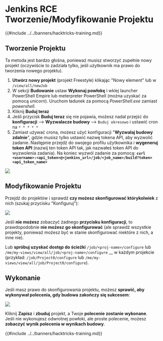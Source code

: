 # Jenkins RCE Tworzenie/Modyfikowanie Projektu

{{#include ../../banners/hacktricks-training.md}}

## Tworzenie Projektu

Ta metoda jest bardzo głośna, ponieważ musisz stworzyć zupełnie nowy projekt (oczywiście to zadziała tylko, jeśli użytkownik ma prawo do tworzenia nowego projektu).

1. **Utwórz nowy projekt** (projekt Freestyle) klikając "Nowy element" lub w `/view/all/newJob`
2. W sekcji **Budowanie** ustaw **Wykonaj powłokę** i wklej launcher PowerShell Empire lub meterpreter PowerShell (można uzyskać za pomocą _unicorn_). Uruchom ładunek za pomocą _PowerShell.exe_ zamiast _powershell._
3. Kliknij **Buduj teraz**
1. Jeśli przycisk **Buduj teraz** się nie pojawia, możesz nadal przejść do **konfiguracji** --> **Wyzwalacze budowy** --> `Buduj okresowo` i ustawić cron na `* * * * *`
2. Zamiast używać crona, możesz użyć konfiguracji "**Wyzwalaj budowy zdalnie**", gdzie musisz tylko ustawić nazwę tokena API, aby wyzwolić zadanie. Następnie przejdź do swojego profilu użytkownika i **wygeneruj token API** (nazwij ten token API tak, jak nazwałeś token API do wyzwolenia zadania). Na koniec wyzwól zadanie za pomocą: **`curl <username>:<api_token>@<jenkins_url>/job/<job_name>/build?token=<api_token_name>`**

![](<../../images/image (165).png>)

## Modyfikowanie Projektu

Przejdź do projektów i sprawdź **czy możesz skonfigurować którykolwiek** z nich (szukaj przycisku "Konfiguruj"):

![](<../../images/image (265).png>)

Jeśli **nie możesz** zobaczyć żadnego **przycisku konfiguracji**, to prawdopodobnie **nie możesz** **go skonfigurować** (ale sprawdź wszystkie projekty, ponieważ możesz być w stanie skonfigurować niektóre z nich, a inne nie).

Lub **spróbuj uzyskać dostęp do ścieżki** `/job/<proj-name>/configure` lub `/me/my-views/view/all/job/<proj-name>/configure` \_\_ w każdym projekcie (przykład: `/job/Project0/configure` lub `/me/my-views/view/all/job/Project0/configure`).

## Wykonanie

Jeśli masz prawo do skonfigurowania projektu, możesz **sprawić, aby wykonywał polecenia, gdy budowa zakończy się sukcesem**:

![](<../../images/image (98).png>)

Kliknij **Zapisz** i **zbuduj** projekt, a Twoje **polecenie zostanie wykonane**.\
Jeśli nie wykonujesz odwrotnej powłoki, ale proste polecenie, możesz **zobaczyć wynik polecenia w wynikach budowy**.

{{#include ../../banners/hacktricks-training.md}}
